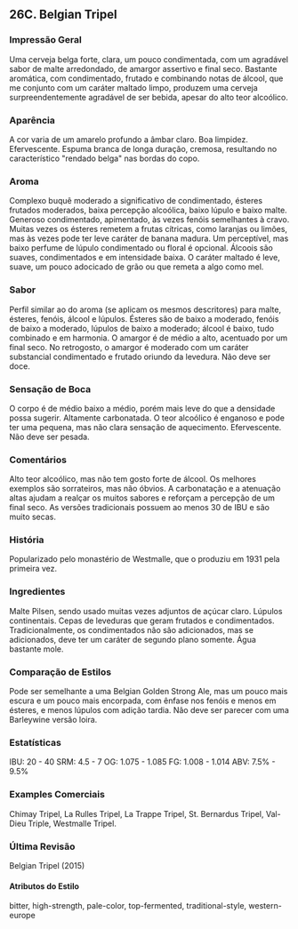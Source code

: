 ## 26C. Belgian Tripel

### Impressão Geral

Uma cerveja belga forte, clara, um pouco condimentada, com um agradável sabor de malte arredondado, de amargor assertivo e final seco. Bastante aromática, com condimentado, frutado e combinando notas de álcool, que me conjunto com um caráter maltado limpo, produzem uma cerveja surpreendentemente agradável de ser bebida, apesar do alto teor alcoólico.

### Aparência

A cor varia de um amarelo profundo a âmbar claro. Boa limpidez. Efervescente. Espuma branca de longa duração, cremosa, resultando no característico "rendado belga" nas bordas do copo.

### Aroma

Complexo buquê moderado a significativo de condimentado, ésteres frutados moderados, baixa percepção alcoólica, baixo lúpulo e baixo malte. Generoso condimentado, apimentado, às vezes fenóis semelhantes à cravo. Muitas vezes os ésteres remetem a frutas cítricas, como laranjas ou limões, mas às vezes pode ter leve caráter de banana madura. Um perceptível, mas baixo perfume de lúpulo condimentado ou floral é opcional. Álcoois são suaves, condimentados e em intensidade baixa. O caráter maltado é leve, suave, um pouco adocicado de grão ou que remeta a algo como mel.

### Sabor

Perfil similar ao do aroma (se aplicam os mesmos descritores) para malte, ésteres, fenóis, álcool e lúpulos. Ésteres são de baixo a moderado, fenóis de baixo a moderado, lúpulos de baixo a moderado; álcool é baixo, tudo combinado e em harmonia. O amargor é de médio a alto, acentuado por um final seco. No retrogosto, o amargor é moderado com um caráter substancial condimentado e frutado oriundo da levedura. Não deve ser doce.

### Sensação de Boca

O corpo é de médio baixo a médio, porém mais leve do que a densidade possa sugerir. Altamente carbonatada. O teor alcoólico é enganoso e pode ter uma pequena, mas não clara sensação de aquecimento. Efervescente. Não deve ser pesada.

### Comentários

Alto teor alcoólico, mas não tem gosto forte de álcool. Os melhores exemplos são sorrateiros, mas não óbvios. A carbonatação e a atenuação altas ajudam a realçar os muitos sabores e reforçam a percepção de um final seco. As versões tradicionais possuem ao menos 30 de IBU e são muito secas.

### História

Popularizado pelo monastério de Westmalle, que o produziu em 1931 pela primeira vez.

### Ingredientes

Malte Pilsen, sendo usado muitas vezes adjuntos de açúcar claro. Lúpulos continentais. Cepas de leveduras que geram frutados e condimentados. Tradicionalmente, os condimentados não são adicionados, mas se adicionados, deve ter um caráter de segundo plano somente. Água bastante mole.

### Comparação de Estilos

Pode ser semelhante a uma Belgian Golden Strong Ale, mas um pouco mais escura e um pouco mais encorpada, com ênfase nos fenóis e menos em ésteres, e menos lúpulos com adição tardia. Não deve ser parecer com uma Barleywine versão loira.

### Estatísticas

IBU: 20 - 40 SRM: 4.5 - 7 OG: 1.075 - 1.085 FG: 1.008 - 1.014 ABV: 7.5% - 9.5%

### Examples Comerciais

Chimay Tripel, La Rulles Tripel, La Trappe Tripel, St. Bernardus Tripel, Val-Dieu Triple, Westmalle Tripel.

### Última Revisão

Belgian Tripel (2015)

#### Atributos do Estilo

bitter, high-strength, pale-color, top-fermented, traditional-style, western-europe
